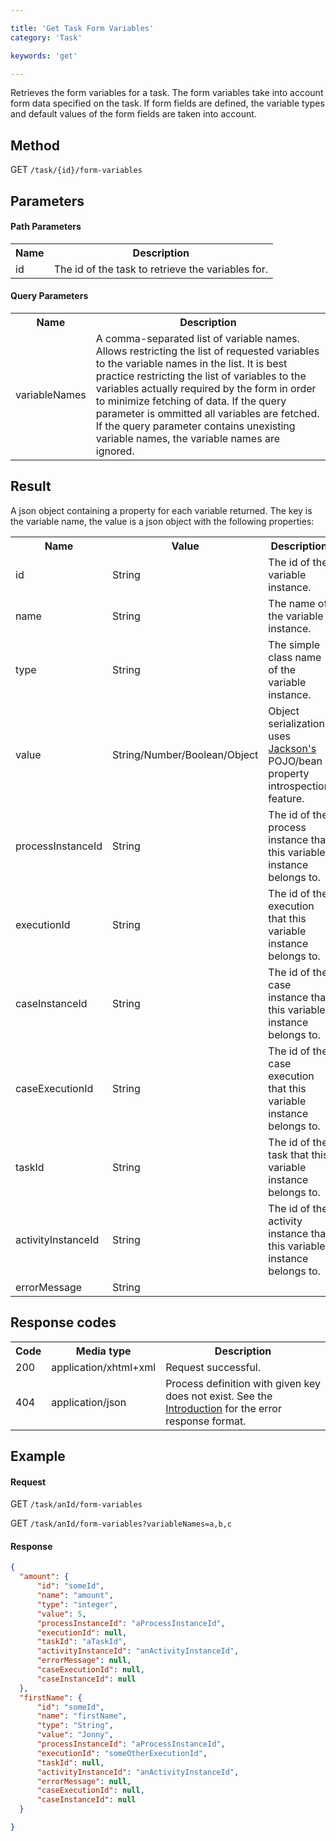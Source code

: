 ```yaml
---

title: 'Get Task Form Variables'
category: 'Task'

keywords: 'get'

---
```


Retrieves the form variables for a task. The form variables take into
account form data specified on the task. If form fields are defined, the variable types and
default values of the form fields are taken into account.

Method
--------------  

GET `/task/{id}/form-variables`


Parameters
--------------  

#### Path Parameters

<table class="table table-striped">
  <tr>
    <th>Name</th>
    <th>Description</th>
  </tr>
  <tr>
    <td>id</td>
    <td>The id of the task to retrieve the variables for.</td>
  </tr>
</table>

#### Query Parameters

<table class="table table-striped">
  <tr>
    <th>Name</th>
    <th>Description</th>
  </tr>
  <tr>
    <td>variableNames</td>
    <td>A comma-separated list of variable names. Allows restricting the list of requested 
        variables to the variable names in the list. It is best practice restricting the list of 
        variables to the variables actually required by the form in order to minimize fetching of
        data. If the query parameter is ommitted all variables are fetched. If the query parameter
        contains unexisting variable names, the variable names are ignored.</td>
  </tr>
</table>

Result
--------------  

A json object containing a property for each variable returned. The key is the variable name, the
value is a json object with the following properties:

<table class="table table-striped">
  <tr>
    <th>Name</th>
    <th>Value</th>
    <th>Description</th>
  </tr>
  <tr>
    <td>id</td>
    <td>String</td>
    <td>The id of the variable instance.</td>
  </tr>
  <tr>
    <td>name</td>
    <td>String</td>
    <td>The name of the variable instance.</td>
  </tr>
  <tr>
    <td>type</td>
    <td>String</td>
    <td>The simple class name of the variable instance.</td>
  </tr>
  <tr>
    <td>value</td>
    <td>String/Number/Boolean/Object</td>
    <td>Object serialization uses <a href="http://jackson.codehaus.org">Jackson's</a> POJO/bean property introspection feature.</td>
  </tr>
  <tr>
    <td>processInstanceId</td>
    <td>String</td>
    <td>The id of the process instance that this variable instance belongs to.</td>
  </tr>
  <tr>
    <td>executionId</td>
    <td>String</td>
    <td>The id of the execution that this variable instance belongs to.</td>
  </tr>
  <tr>
    <td>caseInstanceId</td>
    <td>String</td>
    <td>The id of the case instance that this variable instance belongs to.</td>
  </tr>
  <tr>
    <td>caseExecutionId</td>
    <td>String</td>
    <td>The id of the case execution that this variable instance belongs to.</td>
  </tr>
  <tr>
    <td>taskId</td>
    <td>String</td>
    <td>The id of the task that this variable instance belongs to.</td>
  </tr>
  <tr>
    <td>activityInstanceId</td>
    <td>String</td>
    <td>The id of the activity instance that this variable instance belongs to.</td>
  </tr>  
  <tr>
    <td>errorMessage</td>
    <td>String</td>
  </tr>
</table>

Response codes
--------------  

<table class="table table-striped">
  <tr>
    <th>Code</th>
    <th>Media type</th>
    <th>Description</th>
  </tr>
  <tr>
    <td>200</td>
    <td>application/xhtml+xml</td>
    <td>Request successful.</td>
  </tr>
  <tr>
    <td>404</td>
    <td>application/json</td>
    <td>Process definition with given key does not exist. See the <a href="ref:#overview-introduction">Introduction</a> for the error response format.</td>
  </tr>
</table>


Example
--------------

#### Request

GET `/task/anId/form-variables`

GET `/task/anId/form-variables?variableNames=a,b,c`


#### Response

```json
{
  "amount": {
      "id": "someId",
      "name": "amount",
      "type": "integer",
      "value": 5,
      "processInstanceId": "aProcessInstanceId",
      "executionId": null,
      "taskId": "aTaskId",
      "activityInstanceId": "anActivityInstanceId",
      "errorMessage": null,
      "caseExecutionId": null,
      "caseInstanceId": null
  },
  "firstName": {
      "id": "someId",
      "name": "firstName",
      "type": "String",
      "value": "Jonny",
      "processInstanceId": "aProcessInstanceId",
      "executionId": "someOtherExecutionId",
      "taskId": null,
      "activityInstanceId": "anActivityInstanceId",
      "errorMessage": null,
      "caseExecutionId": null,
      "caseInstanceId": null
  }

}
```
